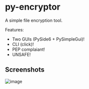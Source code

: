 # py-encryptor

A simple file encryption tool.

Features:
 - Two GUIs (PySide6 + PySimpleGui)!
 - CLI (click)!
 - PEP complaiant!
 - UNSAFE!

## Screenshots
![image](https://github.com/kpostekk/py-encryptor/assets/30326322/d382c6c1-c452-4815-8a6d-982f4c7aece8)
